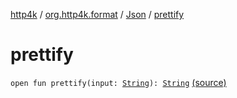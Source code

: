 [http4k](../../index.md) / [org.http4k.format](../index.md) / [Json](index.md) / [prettify](./prettify.md)

# prettify

`open fun prettify(input: `[`String`](https://kotlinlang.org/api/latest/jvm/stdlib/kotlin/-string/index.html)`): `[`String`](https://kotlinlang.org/api/latest/jvm/stdlib/kotlin/-string/index.html) [(source)](https://github.com/http4k/http4k/blob/master/http4k-core/src/main/kotlin/org/http4k/format/Json.kt#L47)